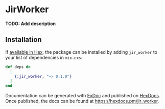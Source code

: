 # JirWorker

**TODO: Add description**

## Installation

If [available in Hex](https://hex.pm/docs/publish), the package can be installed
by adding `jir_worker` to your list of dependencies in `mix.exs`:

```elixir
def deps do
  [
    {:jir_worker, "~> 0.1.0"}
  ]
end
```

Documentation can be generated with [ExDoc](https://github.com/elixir-lang/ex_doc)
and published on [HexDocs](https://hexdocs.pm). Once published, the docs can
be found at <https://hexdocs.pm/jir_worker>.

